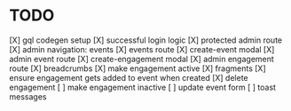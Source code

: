 # TODO

[X] gql codegen setup
[X] successful login logic
[X] protected admin route
[X] admin navigation: events
[X] events route
[X] create-event modal
[X] admin event route
[X] create-engagement modal
[X] admin engagement route
[X] breadcrumbs
[X] make engagement active
[X] fragments
[X] ensure engagement gets added to event when created
[X] delete engagement
[ ] make engagement inactive
[ ] update event form
[ ] toast messages

